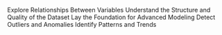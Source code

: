Explore Relationships Between Variables
Understand the Structure and Quality of the Dataset
Lay the Foundation for Advanced Modeling
Detect Outliers and Anomalies
Identify Patterns and Trends
     
